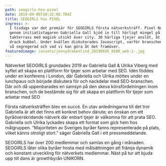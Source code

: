 ```yaml
---
path: seogirls-hos-pixel
date: 2019-04-06T10:32:08.784Z
title: SEOGIRLS hos PIXEL
ingress: >-
  I tisdags var det premiär för SEOGIRLS första nätverksträff. Pixel Nordic
  genom initiativtagaren Gabriella Gall bjöd in till härligt mingel på sin
  takterrass med magisk utsikt över city. 30 härliga tjejer anslöt, åt meze och
  drack bubbel. Under kvällen diskuterades Javascript, varför branschen blivit
  så segregerad och vad vi kan göra åt det framöver.
featuredimage: /assets/jennydrakenlind_20190926_0100_web-1-.jpg
---
```


Nätverket SEOGIRLS grundades 2019 av Gabriella Gall & Ulrika Viberg med syftet att skapa en plattform för tjejer som arbetar med SEO. Idén föddes under en konferens i London, där Gabriella och Ulrika möttes under en lunchpaus och började diskutera för och nackdelar med SEO-branschen. Där och då uppenbarades en samsyn på den skeva könsfördelningen inom branschen, och de bestämde sig för att skapa en plattform för tjejer som arbetar med SEO

Första nätverksträffen blev en succé. En utav anledningarna till det tror Gabriella är att det finns ett konkret behov därute; en önskan om ett byråöverskridande nätverk där enbart tjejer är välkomna för att prata SEO. Gabriella och Ulrika lyckades skapa ett format som gick hem hos målgruppen. “Majoriteten av Sveriges byråer fanns representerade på plats, vilket känns otroligt stort.” säger Gabriella Gall i ett pressmeddelande.

SEOGIRLS har över 200 medlemmar och samlas en gång i månaden. SEOGIRLS låter olika byråer hosta med målsättningen att främja dynamik och konstant utveckling för nätverkets medlemmar. Näst på tur att bjuda upp till dans är growthbyrån UNIKORN.

